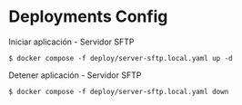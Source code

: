 # Deployments Config

Iniciar aplicación - Servidor SFTP

```env
$ docker compose -f deploy/server-sftp.local.yaml up -d
```

Detener aplicación - Servidor SFTP

```env
$ docker compose -f deploy/server-sftp.local.yaml down
```